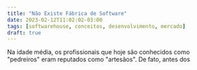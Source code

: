 ```yaml
---
title: "Não Existe Fábrica de Software"
date: 2023-02-12T11:02:02-03:00
tags: [softwarehouse, conceitos, desenvolvimento, mercado]
draft: true
---
```




Na idade média, os profissionais que hoje são conhecidos como "pedreiros" eram reputados como "artesãos". De fato, antes dos


